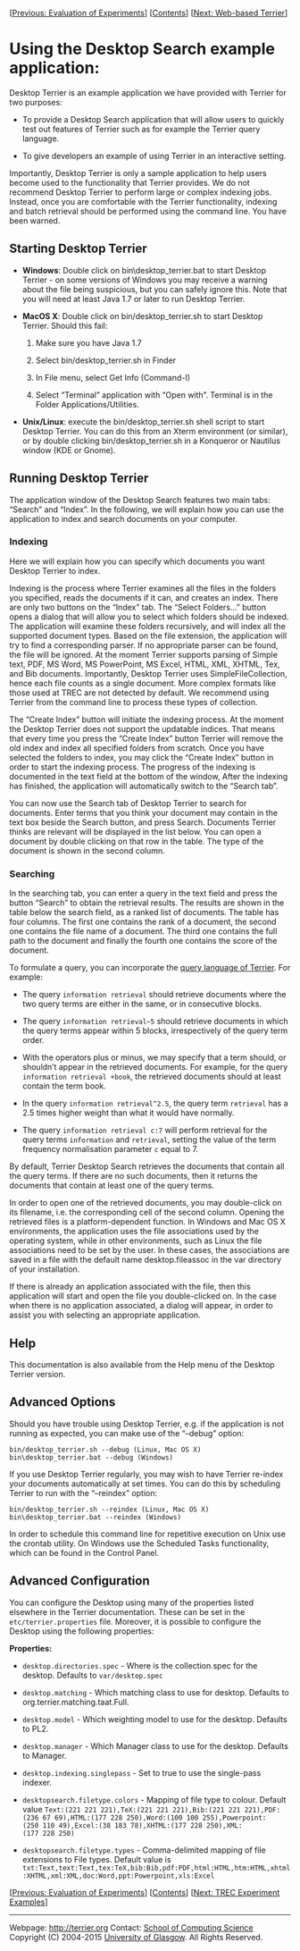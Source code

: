 <span>\[</span>[Previous: Evaluation of Experiments](evaluation.html)<span>\]</span> <span>\[</span>[Contents](index.html)<span>\]</span> <span>\[</span>[Next: Web-based Terrier](terrier_http.html)<span>\]</span>

Using the Desktop Search example application:
=============================================

Desktop Terrier is an example application we have provided with Terrier for two purposes:

-   To provide a Desktop Search application that will allow users to quickly test out features of Terrier such as for example the Terrier query language.

-   To give developers an example of using Terrier in an interactive setting.

Importantly, Desktop Terrier is only a sample application to help users become used to the functionality that Terrier provides. We do not recommend Desktop Terrier to perform large or complex indexing jobs. Instead, once you are comfortable with the Terrier functionality, indexing and batch retrieval should be performed using the command line. You have been warned.

Starting Desktop Terrier
------------------------

-   **Windows**: Double click on bin\\desktop\_terrier.bat to start Desktop Terrier - on some versions of Windows you may receive a warning about the file being suspicious, but you can safely ignore this. Note that you will need at least Java 1.7 or later to run Desktop Terrier.

-   **MacOS X**: Double click on bin/desktop\_terrier.sh to start Desktop Terrier. Should this fail:

    1.  Make sure you have Java 1.7

    2.  Select bin/desktop\_terrier.sh in Finder

    3.  In File menu, select Get Info (Command-I)

    4.  Select “Terminal” application with “Open with”. Terminal is in the Folder Applications/Utilities.

-   **Unix/Linux**: execute the bin/desktop\_terrier.sh shell script to start Desktop Terrier. You can do this from an Xterm environment (or similar), or by double clicking bin/desktop\_terrier.sh in a Konqueror or Nautilus window (KDE or Gnome).

Running Desktop Terrier
-----------------------

The application window of the Desktop Search features two main tabs: “Search” and “Index”. In the following, we will explain how you can use the application to index and search documents on your computer.

### Indexing

Here we will explain how you can specify which documents you want Desktop Terrier to index.

Indexing is the process where Terrier examines all the files in the folders you specified, reads the documents if it can, and creates an index. There are only two buttons on the “Index” tab. The “Select Folders…” button opens a dialog that will allow you to select which folders should be indexed. The application will examine these folders recursively, and will index all the supported document types. Based on the file extension, the application will try to find a corresponding parser. If no appropriate parser can be found, the file will be ignored. At the moment Terrier supports parsing of Simple text, PDF, MS Word, MS PowerPoint, MS Excel, HTML, XML, XHTML, Tex, and Bib documents. Importantly, Desktop Terrier uses SimpleFileCollection, hence each file counts as a single document. More complex formats like those used at TREC are not detected by default. We recommend using Terrier from the command line to process these types of collection.

The “Create Index” button will initiate the indexing process. At the moment the Desktop Terrier does not support the updatable indices. That means that every time you press the “Create Index” button Terrier will remove the old index and index all specified folders from scratch. Once you have selected the folders to index, you may click the “Create Index” button in order to start the indexing process. The progress of the indexing is documented in the text field at the bottom of the window, After the indexing has finished, the application will automatically switch to the “Search tab”.

You can now use the Search tab of Desktop Terrier to search for documents. Enter terms that you think your document may contain in the text box beside the Search button, and press Search. Documents Terrier thinks are relevant will be displayed in the list below. You can open a document by double clicking on that row in the table. The type of the document is shown in the second column.

### Searching

In the searching tab, you can enter a query in the text field and press the button “Search” to obtain the retrieval results. The results are shown in the table below the search field, as a ranked list of documents. The table has four columns. The first one contains the rank of a document, the second one contains the file name of a document. The third one contains the full path to the document and finally the fourth one contains the score of the document.

To formulate a query, you can incorporate the [query language of Terrier](querylanguage.html). For example:

-   The query `information retrieval` should retrieve documents where the two query terms are either in the same, or in consecutive blocks.

-   The query `information retrieval~5` should retrieve documents in which the query terms appear within 5 blocks, irrespectively of the query term order.

-   With the operators plus or minus, we may specify that a term should, or shouldn’t appear in the retrieved documents. For example, for the query `information retrieval +book`, the retrieved documents should at least contain the term book.

-   In the query `information retrieval^2.5`, the query term `retrieval` has a 2.5 times higher weight than what it would have normally.

-   The query `information retrieval c:7` will perform retrieval for the query terms `information` and `retrieval`, setting the value of the term frequency normalisation parameter `c` equal to 7.

By default, Terrier Desktop Search retrieves the documents that contain all the query terms. If there are no such documents, then it returns the documents that contain at least one of the query terms.

In order to open one of the retrieved documents, you may double-click on its filename, i.e. the corresponding cell of the second column. Opening the retrieved files is a platform-dependent function. In Windows and Mac OS X environments, the application uses the file associations used by the operating system, while in other environments, such as Linux the file associations need to be set by the user. In these cases, the associations are saved in a file with the default name desktop.fileassoc in the var directory of your installation.

If there is already an application associated with the file, then this application will start and open the file you double-clicked on. In the case when there is no application associated, a dialog will appear, in order to assist you with selecting an appropriate application.

Help
----

This documentation is also available from the Help menu of the Desktop Terrier version.

Advanced Options
----------------

Should you have trouble using Desktop Terrier, e.g. if the application is not running as expected, you can make use of the “–debug” option:

    bin/desktop_terrier.sh --debug (Linux, Mac OS X)
    bin\desktop_terrier.bat --debug (Windows)

If you use Desktop Terrier regularly, you may wish to have Terrier re-index your documents automatically at set times. You can do this by scheduling Terrier to run with the “–reindex” option:

    bin/desktop_terrier.sh --reindex (Linux, Mac OS X)
    bin\desktop_terrier.bat --reindex (Windows)

In order to schedule this command line for repetitive execution on Unix use the crontab utility. On Windows use the Scheduled Tasks functionality, which can be found in the Control Panel.

Advanced Configuration
----------------------

You can configure the Desktop using many of the properties listed elsewhere in the Terrier documentation. These can be set in the `etc/terrier.properties` file. Moreover, it is possible to configure the Desktop using the following properties:

**Properties:**

-   `desktop.directories.spec` - Where is the collection.spec for the desktop. Defaults to `var/desktop.spec`

-   `desktop.matching` - Which matching class to use for desktop. Defaults to org.terrier.matching.taat.Full.

-   `desktop.model` - Which weighting model to use for the desktop. Defaults to PL2.

-   `desktop.manager` - Which Manager class to use for the desktop. Defaults to Manager.

-   `desktop.indexing.singlepass` - Set to true to use the single-pass indexer.

-   `desktopsearch.filetype.colors` - Mapping of file type to colour. Default value `Text:(221 221 221),TeX:(221 221 221),Bib:(221 221 221),PDF:(236 67 69),HTML:(177 228 250),Word:(100 100 255),Powerpoint:(250 110 49),Excel:(38 183 78),XHTML:(177 228 250),XML:(177 228 250)`

-   `desktopsearch.filetype.types` - Comma-delimited mapping of file extensions to File types. Default value is `txt:Text,text:Text,tex:TeX,bib:Bib,pdf:PDF,html:HTML,htm:HTML,xhtml:XHTML,xml:XML,doc:Word,ppt:Powerpoint,xls:Excel`

<span>\[</span>[Previous: Evaluation of Experiments](evaluation.html)<span>\]</span> <span>\[</span>[Contents](index.html)<span>\]</span> <span>\[</span>[Next: TREC Experiment Examples](trec_examples.html)<span>\]</span>

------------------------------------------------------------------------

Webpage: <http://terrier.org>
Contact: [](mailto:terrier@dcs.gla.ac.uk)
[School of Computing Science](http://www.dcs.gla.ac.uk/)
Copyright (C) 2004-2015 [University of Glasgow](http://www.gla.ac.uk/). All Rights Reserved.
